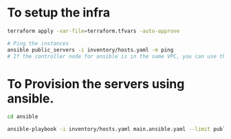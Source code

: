 # To setup the infra
```bash
terraform apply -var-file=terraform.tfvars -auto-approve

# Ping the instances
ansible public_servers -i inventory/hosts.yaml -m ping
# If the controller node for ansible is in the same VPC, you can use the private_servers here as well, which is considered a better and secure approach.
```

# To Provision the servers using ansible.
```bash
cd ansible

ansible-playbook -i inventory/hosts.yaml main.ansible.yaml --limit public_servers -e 'ansible_ssh_common_args="-o StrictHostKeyChecking=no -o UserKnownHostsFile=/dev/null"'
```
